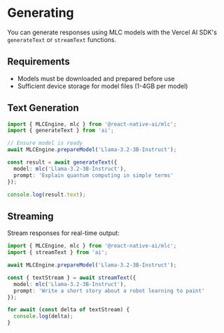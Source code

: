 # Generating

You can generate responses using MLC models with the Vercel AI SDK's `generateText` or `streamText` functions.

## Requirements

- Models must be downloaded and prepared before use
- Sufficient device storage for model files (1-4GB per model)

## Text Generation

```typescript
import { MLCEngine, mlc } from '@react-native-ai/mlc';
import { generateText } from 'ai';

// Ensure model is ready
await MLCEngine.prepareModel('Llama-3.2-3B-Instruct');

const result = await generateText({
  model: mlc('Llama-3.2-3B-Instruct'),
  prompt: 'Explain quantum computing in simple terms'
});

console.log(result.text);
```

## Streaming

Stream responses for real-time output:

```typescript
import { MLCEngine, mlc } from '@react-native-ai/mlc';
import { streamText } from 'ai';

await MLCEngine.prepareModel('Llama-3.2-3B-Instruct');

const { textStream } = await streamText({
  model: mlc('Llama-3.2-3B-Instruct'),
  prompt: 'Write a short story about a robot learning to paint'
});

for await (const delta of textStream) {
  console.log(delta);
}
```
